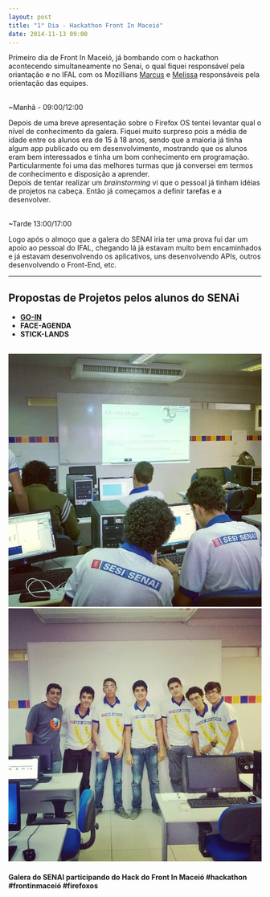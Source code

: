 ```yaml
---
layout: post
title: "1° Dia - Hackathon Front In Maceió"
date: 2014-11-13 09:00
---
```


<p>
Primeiro dia de Front In Maceió, já bombando com o hackathon acontecendo simultaneamente no Senai, o qual fiquei responsável pela oriantação e no IFAL com os Mozillians <a href="https://mozillians.org/pt-BR/u/mv.nsaad">Marcus</a> e <a href="https://pt-br.facebook.com/melissa.devens">Melissa</a> responsáveis pela orientação das equipes.
</p>
</br>
~Manhã - 09:00/12:00
</br>
<p>
    Depois de uma breve apresentação sobre o Firefox OS tentei levantar qual o nível de conhecimento da galera. Fiquei muito surpreso pois a média de idade entre os alunos era de 15 à 18 anos, sendo que a maioria já tinha algum app publicado ou em desenvolvimento, mostrando que os alunos eram bem interessados e tinha um bom conhecimento em programação. Particularmente foi uma das melhores turmas que já conversei em termos de conhecimento e disposição a aprender.
    </br>
    Depois de tentar realizar um <i>brainstorming</i> vi que o pessoal já tinham idéias de projetos na cabeça. Então já começamos a definir tarefas e a desenvolver.
</p>
</br>
~Tarde 13:00/17:00
</br>
<p>
    Logo após o almoço que a galera do SENAI iria ter uma prova fui dar um apoio ao pessoal do IFAL, chegando lá já estavam muito bem encaminhados e já estavam desenvolvendo os aplicativos, uns desenvolvendo APIs, outros desenvolvendo o Front-End, etc. 
</p>

---
## Propostas de Projetos pelos alunos do SENAi
* **[GO-IN](https://marketplace.firefox.com/app/face-agenda)**
* **FACE-AGENDA**
* **STICK-LANDS**

</br>   
<div>
       <img src="/public/img/1_dia_hackathon_front_in_maceio_1.jpg" alt="Pessoal do SENAI no Hackatthon do Front In Maceió">
        <img src="/public/img/1_dia_hackathon_front_in_maceio_2.jpg" alt="Pessoal do SENAI no Hackatthon do Front In Maceió">
       <h4>
           Galera do SENAI participando do Hack do Front In Maceió #hackathon #frontinmaceió #firefoxos
       </h4>
</div>